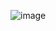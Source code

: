 ![image](https://github.com/user-attachments/assets/142d81a2-4099-40aa-b536-c28eb706b687)


<!-- ##{"style":"<style>*{font-family:'寒蝉全圆体' !important;}</style>"}## -->